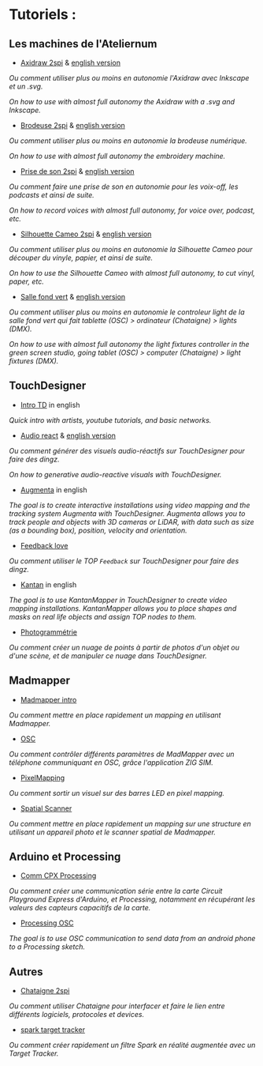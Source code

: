 # Tutoriels :

## Les machines de l'Ateliernum
- [Axidraw 2spi](https://github.com/LucieMrc/Axidraw_2spi) & [english version](https://github.com/LucieMrc/Axidraw_sp33d)

*Ou comment utiliser plus ou moins en autonomie l'Axidraw avec Inkscape et un .svg.*

*On how to use with almost full autonomy the Axidraw with a .svg and Inkscape.*

- [Brodeuse 2spi](https://github.com/LucieMrc/BrodeuseNum_2spi) & [english version](https://github.com/LucieMrc/EmbroideryMachine_sp33d)

*Ou comment utiliser plus ou moins en autonomie la brodeuse numérique.*

*On how to use with almost full autonomy the embroidery machine.*

- [Prise de son 2spi](https://github.com/LucieMrc/Prise2son_2spi) & [english version](https://github.com/LucieMrc/SoundRecording_sp33d)

*Ou comment faire une prise de son en autonomie pour les voix-off, les podcasts et ainsi de suite.*

*On how to record voices with almost full autonomy, for voice over, podcast, etc.*

- [Silhouette Cameo 2spi](https://github.com/LucieMrc/SilhouetteCameo_2spi) & [english version](https://github.com/LucieMrc/SilhouetteCameo_sp33d)

*Ou comment utiliser plus ou moins en autonomie la Silhouette Cameo pour découper du vinyle, papier, et ainsi de suite.*

*On how to use the Silhouette Cameo with almost full autonomy, to cut vinyl, paper, etc.*

- [Salle fond vert](https://github.com/LucieMrc/SalleFondVert_Controller) & [english version](https://github.com/LucieMrc/GreenScreenStudio_Controller)

*Ou comment utiliser plus ou moins en autonomie le controleur light de la salle fond vert qui fait tablette (OSC) > ordinateur (Chataigne) > lights (DMX).*

*On how to use with almost full autonomy the light fixtures controller in the green screen studio, going tablet (OSC) > computer (Chataigne) > light fixtures (DMX).*

## TouchDesigner
- [Intro TD](https://github.com/LucieMrc/IntroTD_Stereolux) in english

*Quick intro with artists, youtube tutorials, and basic networks.*

- [Audio react](https://github.com/LucieMrc/TD_audioreact_love) & [english version](https://github.com/LucieMrc/TD_audioreact_love_EN)

*Ou comment générer des visuels audio-réactifs sur TouchDesigner pour faire des dingz.*

*On how to generative audio-reactive visuals with TouchDesigner.*

- [Augmenta](https://github.com/LucieMrc/TD_Augmenta) in english

*The goal is to create interactive installations using video mapping and the tracking system Augmenta with TouchDesigner. Augmenta allows you to track people and objects with 3D cameras or LiDAR, with data such as size (as a bounding box), position, velocity and orientation.*

- [Feedback love](https://github.com/LucieMrc/TD_feedback_love_EN)

*Ou comment utiliser le TOP `Feedback` sur TouchDesigner pour faire des dingz.*

- [Kantan](https://github.com/LucieMrc/TD_KantanMapper) in english

*The goal is to use KantanMapper in TouchDesigner to create video mapping installations. KantanMapper allows you to place shapes and masks on real life objects and assign TOP nodes to them.*

- [Photogrammétrie](https://github.com/LucieMrc/Photogrammetrie)

*Ou comment créer un nuage de points à partir de photos d'un objet ou d'une scène, et de manipuler ce nuage dans TouchDesigner.*

## Madmapper
- [Madmapper intro](https://github.com/LucieMrc/Madmapper_2spi)

*Ou comment mettre en place rapidement un mapping en utilisant Madmapper.*

- [OSC](https://github.com/LucieMrc/MadMapper_OSC)

*Ou comment contrôler différents paramètres de MadMapper avec un téléphone communiquant en OSC, grâce l'application ZIG SIM.*

- [PixelMapping](https://github.com/LucieMrc/Madmapper_PixelMapping)

*Ou comment sortir un visuel sur des barres LED en pixel mapping.*

- [Spatial Scanner](https://github.com/LucieMrc/MadMapper_SpatialScanner)

*Ou comment mettre en place rapidement un mapping sur une structure en utilisant un appareil photo et le scanner spatial de Madmapper.*

## Arduino et Processing
- [Comm CPX Processing](https://github.com/LucieMrc/Communication_CCPX_Processing)

*Ou comment créer une communication série entre la carte Circuit Playground Express d'Arduino, et Processing, notamment en récupérant les valeurs des capteurs capacitifs de la carte.*

- [Processing OSC](https://github.com/LucieMrc/Processing_Android_OSC)

*The goal is to use OSC communication to send data from an android phone to a Processing sketch.*

## Autres
- [Chataigne 2spi](https://github.com/LucieMrc/Chataigne_2spi)

*Ou comment utiliser Chataigne pour interfacer et faire le lien entre différents logiciels, protocoles et devices.*

- [spark target tracker](https://github.com/LucieMrc/Spark_TargetTracker_2spi)

*Ou comment créer rapidement un filtre Spark en réalité augmentée avec un Target Tracker.*
